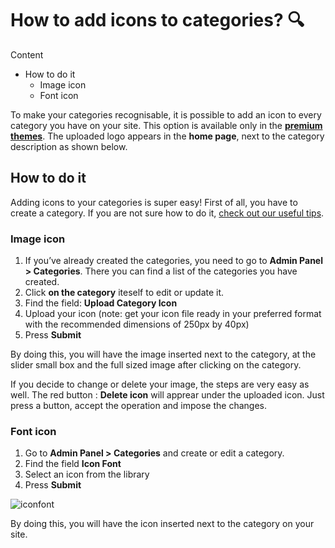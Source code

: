 # How to add icons to categories? 🔍
Content
-   How to do it
    -   Image icon
    -   Font icon

To make your categories recognisable, it is possible to add an icon to every category you have on your site. This option is available only in the  **[premium themes](https://selfhosted.yclas.com/)**. The uploaded logo appears in the  **home page**, next to the category description as shown below.



## How to do it

Adding icons to your categories is super easy! First of all, you have to create a category. If you are not sure how to do it,  [check out our useful tips](https://docs.yclas.com/how-to-add-categories).

### Image icon

1.  If you’ve already created the categories, you need to go to  **Admin Panel > Categories**. There you can find a list of the categories you have created.
2.  Click **on the category** iteself to edit or update it. 
3.  Find the field:  **Upload Category Icon**
4.  Upload your icon (note: get your icon file ready in your preferred format with the recommended dimensions of 250px by 40px)
5.  Press  **Submit**

By doing this, you will have the image inserted next to the category, at the slider small box and the full sized image after clicking on the category.

If you decide to change or delete your image, the steps are very easy as well. The red button :  **Delete icon**  will apprear under the uploaded icon. Just press a button, accept the operation and impose the changes.

### Font icon

1.  Go to  **Admin Panel > Categories**  and create or edit a category.
2.  Find the field  **Icon Font**
3.  Select an icon from the library
4.  Press  **Submit**

![iconfont](https://raw.githubusercontent.com/yclas/guides/master/images/iconfont.png)
  
By doing this, you will have the icon inserted next to the category on your site.
